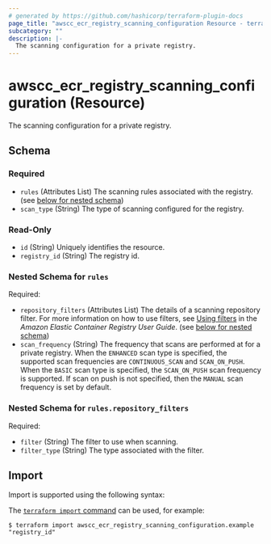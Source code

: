```yaml
---
# generated by https://github.com/hashicorp/terraform-plugin-docs
page_title: "awscc_ecr_registry_scanning_configuration Resource - terraform-provider-awscc"
subcategory: ""
description: |-
  The scanning configuration for a private registry.
---
```


# awscc_ecr_registry_scanning_configuration (Resource)

The scanning configuration for a private registry.



<!-- schema generated by tfplugindocs -->
## Schema

### Required

- `rules` (Attributes List) The scanning rules associated with the registry. (see [below for nested schema](#nestedatt--rules))
- `scan_type` (String) The type of scanning configured for the registry.

### Read-Only

- `id` (String) Uniquely identifies the resource.
- `registry_id` (String) The registry id.

<a id="nestedatt--rules"></a>
### Nested Schema for `rules`

Required:

- `repository_filters` (Attributes List) The details of a scanning repository filter. For more information on how to use filters, see [Using filters](https://docs.aws.amazon.com/AmazonECR/latest/userguide/image-scanning.html#image-scanning-filters) in the *Amazon Elastic Container Registry User Guide*. (see [below for nested schema](#nestedatt--rules--repository_filters))
- `scan_frequency` (String) The frequency that scans are performed at for a private registry. When the ``ENHANCED`` scan type is specified, the supported scan frequencies are ``CONTINUOUS_SCAN`` and ``SCAN_ON_PUSH``. When the ``BASIC`` scan type is specified, the ``SCAN_ON_PUSH`` scan frequency is supported. If scan on push is not specified, then the ``MANUAL`` scan frequency is set by default.

<a id="nestedatt--rules--repository_filters"></a>
### Nested Schema for `rules.repository_filters`

Required:

- `filter` (String) The filter to use when scanning.
- `filter_type` (String) The type associated with the filter.

## Import

Import is supported using the following syntax:

The [`terraform import` command](https://developer.hashicorp.com/terraform/cli/commands/import) can be used, for example:

```shell
$ terraform import awscc_ecr_registry_scanning_configuration.example "registry_id"
```
